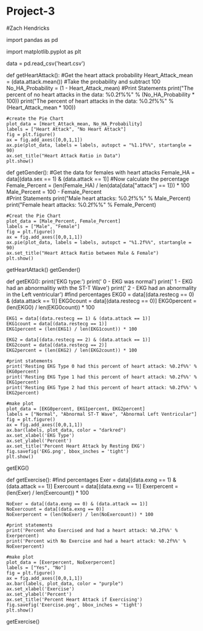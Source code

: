 # Project-3
#Zach Hendricks

import pandas as pd 

import matplotlib.pyplot as plt

data = pd.read_csv('heart.csv')

def getHeartAttack():
    #Get the heart attack probability
    Heart_Attack_mean = (data.attack.mean())
    #Take the probability and subtract 100
    No_HA_Probability = (1 - Heart_Attack_mean)
    #Print Statements
    print("The percent of no heart attacks in the data: %0.2f%%" % (No_HA_Probability * 100))
    print("The percent of heart attacks in the data: %0.2f%%" % (Heart_Attack_mean * 100))
    
    #create the Pie Chart
    plot_data = [Heart_Attack_mean, No_HA_Probability]
    labels = ["Heart Attack", "No Heart Attack"]
    fig = plt.figure()
    ax = fig.add_axes([0,0,1,1])
    ax.pie(plot_data, labels = labels, autopct = "%1.1f%%", startangle = 90)
    ax.set_title("Heart Attack Ratio in Data")
    plt.show()

def getGender():
    #Get the data for females with heart attacks
    Female_HA = data[(data.sex == 1) & (data.attack == 1)]
    #Now calculate the percentage
    Female_Percent = (len(Female_HA) / len(data[data["attack"] == 1])) * 100
    Male_Percent = 100 - Female_Percent     
    #Print Statements
    print("Male heart attacks: %0.2f%%" % Male_Percent)
    print("Female heart attacks: %0.2f%%" % Female_Percent)
    
    #Creat the Pie Chart 
    plot_data = [Male_Percent, Female_Percent]
    labels = ["Male", "Female"]
    fig = plt.figure()
    ax = fig.add_axes([0,0,1,1])
    ax.pie(plot_data, labels = labels, autopct = "%1.2f%%", startangle = 90)
    ax.set_title("Heart Attack Ratio between Male & Female")
    plt.show()

    
getHeartAttack()
getGender()


def getEKG():
    print('EKG type:')
    print('    0 - EKG was normal')
    print('    1 - EKG had an abnormalitiy with the ST-T Wave')
    print('    2 - EKG had an abnormality in the Left ventricular')
    #find percentages
    EKG0 = data[(data.restecg == 0) & (data.attack == 1)]
    EKG0count = data[(data.restecg == 0)]
    EKG0percent = (len(EKG0) / len(EKG0count)) * 100
    
    EKG1 = data[(data.restecg == 1) & (data.attack == 1)]
    EKG1count = data[(data.restecg == 1)]
    EKG1percent = (len(EKG1) / len(EKG1count)) * 100
    
    EKG2 = data[(data.restecg == 2) & (data.attack == 1)]
    EKG2count = data[(data.restecg == 2)]
    EKG2percent = (len(EKG2) / len(EKG2count)) * 100
    
    #print statements
    print('Resting EKG Type 0 had this percent of heart attack: %0.2f%%' % EKG0percent)
    print('Resting EKG Type 1 had this percent of heart attack: %0.2f%%' % EKG1percent)
    print('Resting EKG Type 2 had this percent of heart attack: %0.2f%%' % EKG2percent)
    
    #make plot
    plot_data = [EKG0percent, EKG1percent, EKG2percent]
    labels = ["Normal", "Abnormal ST-T Wave", "Abnormal Left Ventricular"]
    fig = plt.figure()
    ax = fig.add_axes([0,0,1,1])
    ax.bar(labels, plot_data, color = "darkred")
    ax.set_xlabel('EKG Type')
    ax.set_ylabel('Percent')
    ax.set_title('Percent Heart Attack by Resting EKG')
    fig.savefig('EKG.png', bbox_inches = 'tight')
    plt.show()

getEKG()
    
def getExercise():
    #find percentages
    Exer = data[(data.exng == 1) & (data.attack == 1)]
    Exercount = data[(data.exng == 1)]
    Exerpercent = (len(Exer) / len(Exercount)) * 100

    
    NoExer = data[(data.exng == 0) & (data.attack == 1)]
    NoExercount = data[(data.exng == 0)]
    NoExerpercent = (len(NoExer) / len(NoExercount)) * 100
    
    #print statements
    print('Percent who Exercised and had a heart attack: %0.2f%%' % Exerpercent)
    print('Percent with No Exercise and had a heart attack: %0.2f%%' %  NoExerpercent)
    
    #make plot
    plot_data = [Exerpercent, NoExerpercent]
    labels = ["Yes", "No"]
    fig = plt.figure()
    ax = fig.add_axes([0,0,1,1])
    ax.bar(labels, plot_data, color = "purple")
    ax.set_xlabel('Exercise')
    ax.set_ylabel('Percent')
    ax.set_title('Percent Heart Attack if Exercising')
    fig.savefig('Exercise.png', bbox_inches = 'tight')
    plt.show()
 
getExercise()
    
